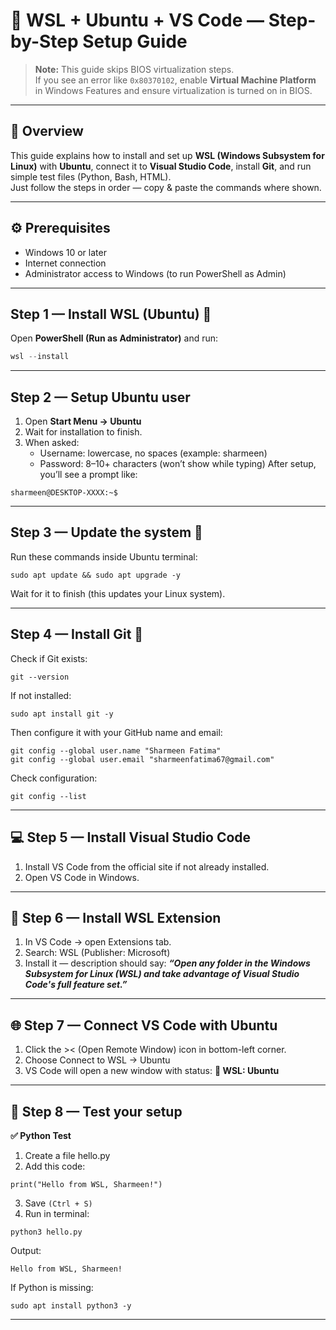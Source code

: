 # 🐧 WSL + Ubuntu + VS Code — Step-by-Step Setup Guide

> **Note:** This guide skips BIOS virtualization steps.  
> If you see an error like `0x80370102`, enable **Virtual Machine Platform** in Windows Features and ensure virtualization is turned on in BIOS.

---

## 🧩 Overview
This guide explains how to install and set up **WSL (Windows Subsystem for Linux)** with **Ubuntu**, connect it to **Visual Studio Code**, install **Git**, and run simple test files (Python, Bash, HTML).  
Just follow the steps in order — copy & paste the commands where shown.

---

## ⚙️ Prerequisites
- Windows 10 or later  
- Internet connection  
- Administrator access to Windows (to run PowerShell as Admin)

---

## Step 1 — Install WSL (Ubuntu) 📝
Open **PowerShell (Run as Administrator)** and run:

```powershell
wsl --install
```

---

## Step 2 — Setup Ubuntu user
1. Open **Start Menu → Ubuntu**
2. Wait for installation to finish.
3. When asked:
    - Username: lowercase, no spaces (example: sharmeen)
    - Password: 8–10+ characters (won’t show while typing)
After setup, you’ll see a prompt like:
```
sharmeen@DESKTOP-XXXX:~$
```
---

## Step 3 — Update the system 🧰
Run these commands inside Ubuntu terminal:
```
sudo apt update && sudo apt upgrade -y
```
Wait for it to finish (this updates your Linux system).

---

## Step 4 — Install Git 🌱
Check if Git exists:
```
git --version
```
If not installed:
```
sudo apt install git -y
```
Then configure it with your GitHub name and email:
```
git config --global user.name "Sharmeen Fatima"
git config --global user.email "sharmeenfatima67@gmail.com"
```
Check configuration:
```
git config --list
```

---
## 💻 Step 5 — Install Visual Studio Code
1. Install VS Code from the official site if not already installed.
2. Open VS Code in Windows.

---

## 🔌 Step 6 — Install WSL Extension
1. In VS Code → open Extensions tab.
2. Search: WSL (Publisher: Microsoft)
3. Install it — description should say:
   ***“Open any folder in the Windows Subsystem for Linux (WSL) and take advantage of Visual Studio Code's full feature set.”***

---
## 🌐 Step 7 — Connect VS Code with Ubuntu
1. Click the >< (Open Remote Window) icon in bottom-left corner.
2. Choose Connect to WSL → Ubuntu
3. VS Code will open a new window with status:
   **💚 WSL: Ubuntu**

---

## 🧪 Step 8 — Test your setup
**✅ Python Test**
1. Create a file hello.py
2. Add this code:
```
print("Hello from WSL, Sharmeen!")
```
3. Save <code>(Ctrl + S)</code>
4. Run in terminal:
```
python3 hello.py
```
Output:
```
Hello from WSL, Sharmeen!
```
If Python is missing:
```
sudo apt install python3 -y
```

---

